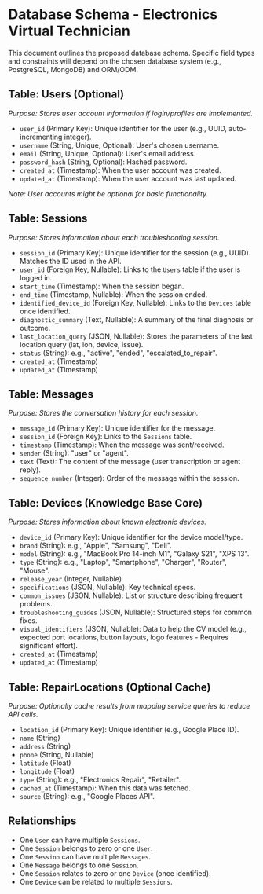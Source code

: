 # Database Schema - Electronics Virtual Technician

This document outlines the proposed database schema. Specific field types and constraints will depend on the chosen database system (e.g., PostgreSQL, MongoDB) and ORM/ODM.

## Table: Users (Optional)

*Purpose: Stores user account information if login/profiles are implemented.*

*   `user_id` (Primary Key): Unique identifier for the user (e.g., UUID, auto-incrementing integer).
*   `username` (String, Unique, Optional): User's chosen username.
*   `email` (String, Unique, Optional): User's email address.
*   `password_hash` (String, Optional): Hashed password.
*   `created_at` (Timestamp): When the user account was created.
*   `updated_at` (Timestamp): When the user account was last updated.

*Note: User accounts might be optional for basic functionality.*

## Table: Sessions

*Purpose: Stores information about each troubleshooting session.*

*   `session_id` (Primary Key): Unique identifier for the session (e.g., UUID). Matches the ID used in the API.
*   `user_id` (Foreign Key, Nullable): Links to the `Users` table if the user is logged in.
*   `start_time` (Timestamp): When the session began.
*   `end_time` (Timestamp, Nullable): When the session ended.
*   `identified_device_id` (Foreign Key, Nullable): Links to the `Devices` table once identified.
*   `diagnostic_summary` (Text, Nullable): A summary of the final diagnosis or outcome.
*   `last_location_query` (JSON, Nullable): Stores the parameters of the last location query (lat, lon, device, issue).
*   `status` (String): e.g., "active", "ended", "escalated_to_repair".
*   `created_at` (Timestamp)
*   `updated_at` (Timestamp)

## Table: Messages

*Purpose: Stores the conversation history for each session.*

*   `message_id` (Primary Key): Unique identifier for the message.
*   `session_id` (Foreign Key): Links to the `Sessions` table.
*   `timestamp` (Timestamp): When the message was sent/received.
*   `sender` (String): "user" or "agent".
*   `text` (Text): The content of the message (user transcription or agent reply).
*   `sequence_number` (Integer): Order of the message within the session.

## Table: Devices (Knowledge Base Core)

*Purpose: Stores information about known electronic devices.*

*   `device_id` (Primary Key): Unique identifier for the device model/type.
*   `brand` (String): e.g., "Apple", "Samsung", "Dell".
*   `model` (String): e.g., "MacBook Pro 14-inch M1", "Galaxy S21", "XPS 13".
*   `type` (String): e.g., "Laptop", "Smartphone", "Charger", "Router", "Mouse".
*   `release_year` (Integer, Nullable)
*   `specifications` (JSON, Nullable): Key technical specs.
*   `common_issues` (JSON, Nullable): List or structure describing frequent problems.
*   `troubleshooting_guides` (JSON, Nullable): Structured steps for common fixes.
*   `visual_identifiers` (JSON, Nullable): Data to help the CV model (e.g., expected port locations, button layouts, logo features - Requires significant effort).
*   `created_at` (Timestamp)
*   `updated_at` (Timestamp)

## Table: RepairLocations (Optional Cache)

*Purpose: Optionally cache results from mapping service queries to reduce API calls.*

*   `location_id` (Primary Key): Unique identifier (e.g., Google Place ID).
*   `name` (String)
*   `address` (String)
*   `phone` (String, Nullable)
*   `latitude` (Float)
*   `longitude` (Float)
*   `type` (String): e.g., "Electronics Repair", "Retailer".
*   `cached_at` (Timestamp): When this data was fetched.
*   `source` (String): e.g., "Google Places API".

## Relationships

*   One `User` can have multiple `Sessions`.
*   One `Session` belongs to zero or one `User`.
*   One `Session` can have multiple `Messages`.
*   One `Message` belongs to one `Session`.
*   One `Session` relates to zero or one `Device` (once identified).
*   One `Device` can be related to multiple `Sessions`. 